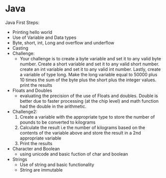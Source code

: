 # Java
Java First Steps: 

- Printing hello world
- Use of Variable and Data types 
- Byte, short, int, Long and overflow and underflow 
- Casting 
- Challenge:
    - Your challenge is to create a byte variable and set it to any valid byte number.
      Create a short variable and set it to any valid short number.
      create an int variable and set it to any valid int number. Lastly, create a variable of type long.
      Make the long variable equal to 50000 plus 10 times the sum of the byte plus the short plus the integer values.
      print the results 
- Floats and Doubles
    - evaluating the precision of the use of Floats and doubles. Double is better due to faster processing (at the chip level) and math function had the double in the arithmetic.
- Challenge2:
    1) Create a variable with the appropriate type to store the number of pounds to be converted to kilograms
    2) Calculate the result i.e the number of kilograms based on the contents of the variable above and store the result in a 2nd appropriate variable 
    3) Print the results 
-  Character and Boolean 
    - using unicode and basic fuction of char and boolean
- Strings 
    - Use of string and basic functionality 
    - String are immutable 
    
